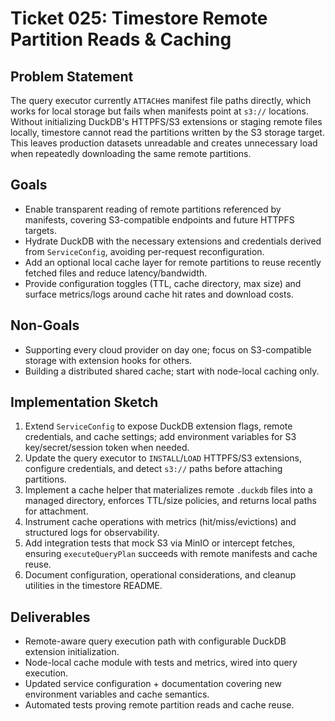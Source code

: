 # Ticket 025: Timestore Remote Partition Reads & Caching

## Problem Statement
The query executor currently `ATTACH`es manifest file paths directly, which works for local storage but fails when manifests point at `s3://` locations. Without initializing DuckDB's HTTPFS/S3 extensions or staging remote files locally, timestore cannot read the partitions written by the S3 storage target. This leaves production datasets unreadable and creates unnecessary load when repeatedly downloading the same remote partitions.

## Goals
- Enable transparent reading of remote partitions referenced by manifests, covering S3-compatible endpoints and future HTTPFS targets.
- Hydrate DuckDB with the necessary extensions and credentials derived from `ServiceConfig`, avoiding per-request reconfiguration.
- Add an optional local cache layer for remote partitions to reuse recently fetched files and reduce latency/bandwidth.
- Provide configuration toggles (TTL, cache directory, max size) and surface metrics/logs around cache hit rates and download costs.

## Non-Goals
- Supporting every cloud provider on day one; focus on S3-compatible storage with extension hooks for others.
- Building a distributed shared cache; start with node-local caching only.

## Implementation Sketch
1. Extend `ServiceConfig` to expose DuckDB extension flags, remote credentials, and cache settings; add environment variables for S3 key/secret/session token when needed.
2. Update the query executor to `INSTALL`/`LOAD` HTTPFS/S3 extensions, configure credentials, and detect `s3://` paths before attaching partitions.
3. Implement a cache helper that materializes remote `.duckdb` files into a managed directory, enforces TTL/size policies, and returns local paths for attachment.
4. Instrument cache operations with metrics (hit/miss/evictions) and structured logs for observability.
5. Add integration tests that mock S3 via MinIO or intercept fetches, ensuring `executeQueryPlan` succeeds with remote manifests and cache reuse.
6. Document configuration, operational considerations, and cleanup utilities in the timestore README.

## Deliverables
- Remote-aware query execution path with configurable DuckDB extension initialization.
- Node-local cache module with tests and metrics, wired into query execution.
- Updated service configuration + documentation covering new environment variables and cache semantics.
- Automated tests proving remote partition reads and cache reuse.

